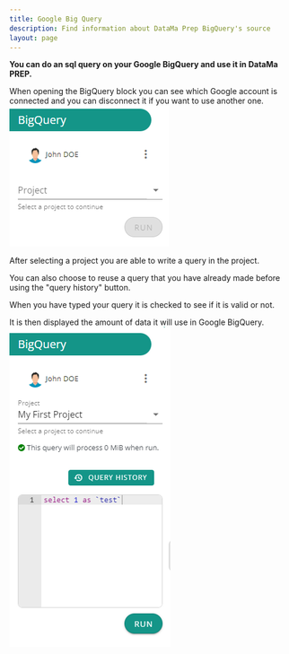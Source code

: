 ```yaml
---
title: Google Big Query
description: Find information about DataMa Prep BigQuery's source
layout: page
---
```


**You can do an sql query on your Google BigQuery and use it in DataMa PREP.**


When opening the BigQuery block you can see which Google account is connected and you can disconnect it if you want to use another one.
![BQR open](images/GoogleBigQuery1.png)


After selecting a project you are able to write a query in the project.

You can also choose to reuse a query that you have already made before using the "query history" button.

When you have typed your query it is checked to see if it is valid or not.

It is then displayed the amount of data it will use in Google BigQuery.
![BQR open](images/GoogleBigQuery2.png)